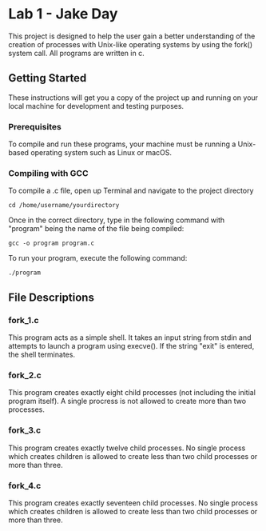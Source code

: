 # Lab 1 - Jake Day

This project is designed to help the user gain a better understanding of the creation of processes with Unix-like operating systems by using the fork() system call. All programs are written in c.

## Getting Started

These instructions will get you a copy of the project up and running on your local machine for development and testing purposes.

### Prerequisites

To compile and run these programs, your machine must be running a Unix-based operating system such as Linux or macOS.

### Compiling with GCC

To compile a .c file, open up Terminal and navigate to the project directory

```
cd /home/username/yourdirectory
```

Once in the correct directory, type in the following command with "program" being the name of the file being compiled:
```
gcc -o program program.c
```

To run your program, execute the following command:

```
./program
```

## File Descriptions

### fork_1.c

This program acts as a simple shell. It takes an input string from stdin and attempts to launch a program using execve(). If the string "exit" is entered, the shell terminates.

### fork_2.c

This program creates exactly eight child processes (not including the initial program itself). A single procress is not allowed to create more than two processes.

### fork_3.c

This program creates exactly twelve child processes. No single process which creates children is allowed to create less than two child processes or more than three.

### fork_4.c

This program creates exactly seventeen child processes. No single process which creates children is allowed to create less than two child processes or more than three.
